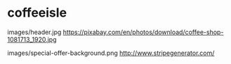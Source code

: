 # coffeeisle

images/header.jpg
https://pixabay.com/en/photos/download/coffee-shop-1081713_1920.jpg

images/special-offer-background.png
http://www.stripegenerator.com/